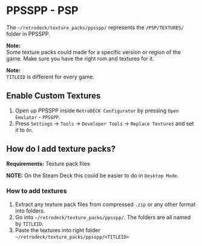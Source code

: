 # PPSSPP - PSP
The `~/retrodeck/texture_packs/ppsspp/` represents the `/PSP/TEXTURES/` folder in PPSSPP.

**Note:** <br>
Some texture packs could made for a specific version or region of the game. Make sure you have the right rom and textures for it.

**Note:**<br>
`TITLEID` is different for every game.


## Enable Custom Textures
1. Open up PPSSPP inside `RetroDECK Configurator` by pressing `Open Emulator` - `PPSSPP`.
2. Press `Settings` -> `Tools` -> `Developer Tools` -> `Replace Textures` and set it to `On`.

## How do I add texture packs?

**Requirements:** Texture pack files <br>

**NOTE:** On the Steam Deck this could be easier to do in `Desktop Mode`.


### How to add textures

1. Extract any texture pack files from compressed `.zip` or any other format into folders.
2. Go into `~/retrodeck/texture_packs/ppsspp/`. The folders are all named by `TITLEID`.
3. Paste the textures into right folder `~/retrodeck/texture_packs/ppsspp/<TITLEID>`
